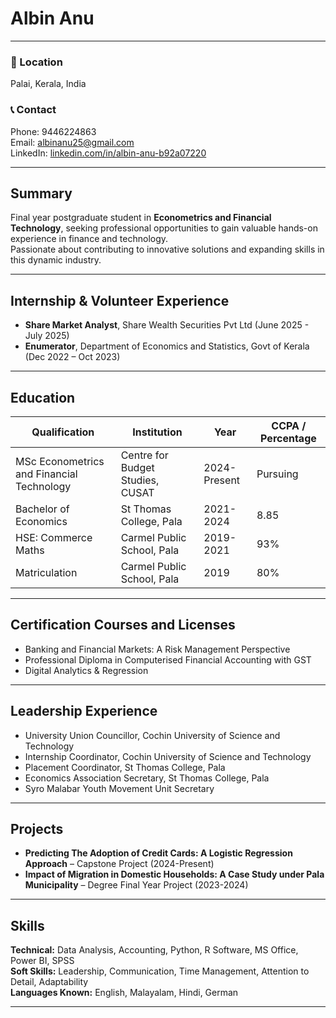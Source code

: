# Albin Anu

---

### 📍 Location  
Palai, Kerala, India  

### 📞 Contact  
Phone: 9446224863  
Email: [albinanu25@gmail.com](mailto:albinanu25@gmail.com)  
LinkedIn: [linkedin.com/in/albin-anu-b92a07220](https://www.linkedin.com/in/albin-anu-b92a07220)

---

## Summary
Final year postgraduate student in **Econometrics and Financial Technology**, seeking professional opportunities to gain valuable hands-on experience in finance and technology.  
Passionate about contributing to innovative solutions and expanding skills in this dynamic industry.

---

## Internship & Volunteer Experience  
- **Share Market Analyst**, Share Wealth Securities Pvt Ltd (June 2025 - July 2025)  
- **Enumerator**, Department of Economics and Statistics, Govt of Kerala (Dec 2022 – Oct 2023)  

---

## Education

| Qualification                               | Institution                                      | Year       | CCPA / Percentage |
|---------------------------------------------|------------------------------------------------|------------|-------------------|
| MSc Econometrics and Financial Technology   | Centre for Budget Studies, CUSAT                | 2024-Present | Pursuing          |
| Bachelor of Economics                        | St Thomas College, Pala                          | 2021-2024  | 8.85              |
| HSE: Commerce Maths                          | Carmel Public School, Pala                       | 2019-2021  | 93%               |
| Matriculation                               | Carmel Public School, Pala                       | 2019       | 80%               |

---

## Certification Courses and Licenses  
- Banking and Financial Markets: A Risk Management Perspective  
- Professional Diploma in Computerised Financial Accounting with GST  
- Digital Analytics & Regression  

---

## Leadership Experience  
- University Union Councillor, Cochin University of Science and Technology  
- Internship Coordinator, Cochin University of Science and Technology  
- Placement Coordinator, St Thomas College, Pala  
- Economics Association Secretary, St Thomas College, Pala  
- Syro Malabar Youth Movement Unit Secretary  

---

## Projects  
- **Predicting The Adoption of Credit Cards: A Logistic Regression Approach** – Capstone Project (2024-Present)  
- **Impact of Migration in Domestic Households: A Case Study under Pala Municipality** – Degree Final Year Project (2023-2024)  

---

## Skills

**Technical:** Data Analysis, Accounting, Python, R Software, MS Office, Power BI, SPSS  
**Soft Skills:** Leadership, Communication, Time Management, Attention to Detail, Adaptability  
**Languages Known:** English, Malayalam, Hindi, German  

---

